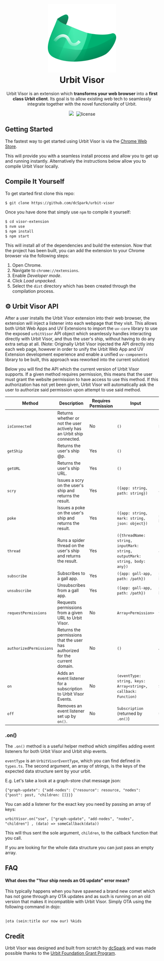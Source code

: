 <h1 align="center">
  <img src="assets/visor-logo.png" width="224px"/><br/>
  Urbit Visor
</h1>
<p align="center">Urbit Visor is an extension which <b>transforms your web browser</b> into a <b>first class Urbit client</b>. Its goal is to allow existing web tech to seamlessly integrate together with the novel functionality of Urbit. </p>

<p align="center"><img src="https://img.shields.io/badge/version-v0.3.2-blue?style=for-the-badge&logo=none" />&nbsp;&nbsp;<img src="https://img.shields.io/badge/license-mit-blue?style=for-the-badge&logo=none" alt="license" /></p>

## Getting Started

The fastest way to get started using Urbit Visor is via the [Chrome Web Store](https://chrome.google.com/webstore/detail/urbit-visor/oadimaacghcacmfipakhadejgalcaepg).

This will provide you with a seamless install process and allow you to get up and running instantly. Alternatively the instructions below allow you to compile Urbit Visor locally.

## Compile It Yourself

To get started first clone this repo:

```
$ git clone https://github.com/dcSpark/urbit-visor
```

Once you have done that simply use `npm` to compile it yourself:

```
$ cd visor-extension
$ nvm use
$ npm install
$ npm start
```

This will install all of the dependencies and build the extension. Now that the project has been built, you can add the extension to your Chrome browser via the following steps:

1. Open Chrome.
2. Navigate to `chrome://extensions`.
3. Enable _Developer mode_.
4. Click _Load unpacked_.
5. Select the `dist` directory which has been created through the compilation process.

## ⚙️ Urbit Visor API

After a user installs the Urbit Visor extension into their web browser, the extension will inject a listener into each webpage that they visit. This allows both Urbit Web Apps and UV Extensions to import the `uv-core` library to use the exposed `urbitVisor` API object which seamlessly handles interacting directly with Urbit Visor, and thus the user's ship, without having to do any extra setup at all. (Note: Originally Urbit Visor injected the API directly into each web page, however in order to unify the Urbit Web App and UV Extension development experience and enable a unified `uv-components` library to be built, this approach was reworked into the current solution)

Below you will find the API which the current version of Urbit Visor supports. If a given method requires permission, this means that the user must grant the website permission to have access to use this method. If this authorization has not yet been given, Urbit Visor will automatically ask the user to authorize said permission upon attempt to use said method.

| Method                  | Description                                                                  | Requires Permission | Input                                                                      | Returns               |
| ----------------------- | ---------------------------------------------------------------------------- | ------------------- | -------------------------------------------------------------------------- | --------------------- |
| `isConnected`           | Returns whether or not the user actively has an Urbit ship connected.        | No                  | `()`                                                                       | `boolean`             |
| `getShip`               | Returns the user's ship @p.                                                  | Yes                 | `()`                                                                       | `string`              |
| `getURL`                | Returns the user's ship URL.                                                 | Yes                 | `()`                                                                       | `string`              |
| `scry`                  | Issues a scry on the user's ship and returns the result.                     | Yes                 | `({app: string, path: string})`                                            | `any`                 |
| `poke`                  | Issues a poke on the user's ship and returns the result.                     | Yes                 | `({app: string, mark: string, json: object})`                              | `number` (request id) |
| `thread`                | Runs a spider thread on the user's ship and returns the result.              | Yes                 | `({threadName: string, inputMark: string, outputMark: string, body: any})` | `any`                 |
| `subscribe`             | Subscribes to a gall app.                                                    | Yes                 | `({app: gall-app, path: /path})`                                           | `number` (request id) |
| `unsubscribe`           | Unsubscribes from a gall app.                                                | Yes                 | `({app: gall-app, path: /path})`                                           | `number` (request id) |
| `requestPermissions`    | Requests permissions from a given URL to Urbit Visor.                        | No                  | `Array<Permission>`                                                        | `void`                |
| `authorizedPermissions` | Returns the permissions that the user has authorized for the current domain. | No                  | `()`                                                                       | `Array<Permission>`   |
| `on`                    | Adds an event listener for a subscription to Urbit Visor Events.             | No                  | `(eventType: string, keys: Array<string>, callback: Function)`             | `Subscription`        |
| `off`                   | Removes an event listener set up by `on()`.                                  | No                  | `Subscription` (returned by `.on()`)                                       | undefined             |

### .on()

The `.on()` method is a useful helper method which simplifies adding event listeners for both Urbit Visor and Urbit ship events.

`eventType` is an `UrbitVisorEventType`, which you can find defined in `types.ts`. The second argument, an array of strings, is the keys of the expected data structure sent by your urbit.

E.g. Let's take a look at a graph-store chat message json:

```
{"graph-update": {"add-nodes": {"resource": resource, "nodes": {"post": post, "children: []}}}
```

You can add a listener for the exact key you need by passing an array of keys:

```
urbitVisor.on("sse", ["graph-update", "add-nodes", "nodes", "children"] , (data) => someCallback(data))
```

This will thus sent the sole argument, `children`, to the callback function that you call.

If you are looking for the whole data structure you can just pass an empty array.

## FAQ

#### What does the "Your ship needs an OS update" error mean?

This typically happens when you have spawned a brand new comet which has not gone through any OTA updates and as such is running on an old version that makes it incompatible with Urbit Visor. Simply OTA using the following command in dojo:

```

|ota (sein:title our now our) %kids

```

## Credit

Urbit Visor was designed and built from scratch by [dcSpark](https://dcspark.io) and was made possible thanks to the [Urbit Foundation Grant Program](https://urbit.org/grants).

